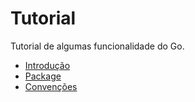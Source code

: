 # Tutorial

Tutorial de algumas funcionalidade do Go.

- [Introdução](docs/introducao.md)
- [Package](docs/package.md)
- [Convenções](docs/convencao.md)
